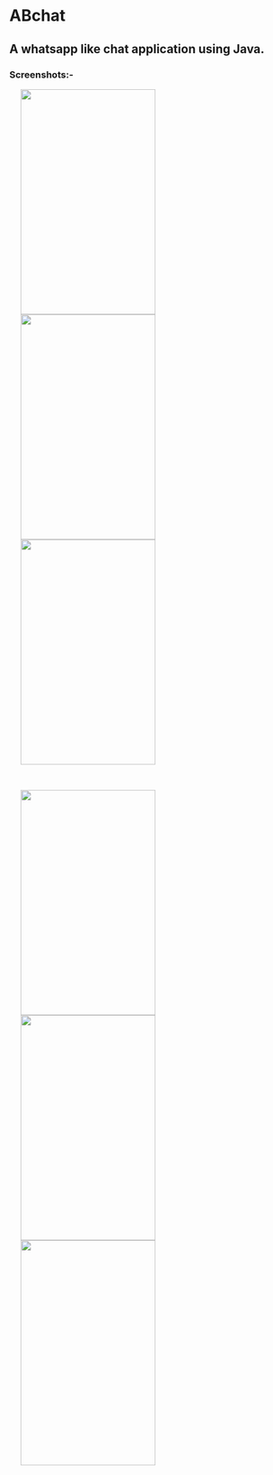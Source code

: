 # ABchat

## A whatsapp like chat application using Java.

### Screenshots:-
<p float="left">
  
  <img src="https://user-images.githubusercontent.com/31586157/42641181-98f27b54-8611-11e8-8a46-f73ef542b499.png" width="240" text-color="#000000" height="400" hspace="20" /> 
  <img src="https://user-images.githubusercontent.com/31586157/42641897-3c455f28-8613-11e8-8c2f-8ff6fa53e213.png" width="240" height="400" hspace="20" /> 
  <img src="https://user-images.githubusercontent.com/31586157/42641963-68646658-8613-11e8-9ebc-b4d4eb9edeea.png" width="240" height="400" hspace="20" />
</p>
<br>
<p float="left">
  
  <img src="https://user-images.githubusercontent.com/31586157/42642076-a37c1cd6-8613-11e8-847e-e356f86d8044.png" width="240" height="400" hspace="20" /> 
  <img src="https://user-images.githubusercontent.com/31586157/42642220-fe96b216-8613-11e8-8309-355d6262797b.png" width="240" height="400" hspace="20" /> 
  <img src="https://user-images.githubusercontent.com/31586157/42642343-4986160e-8614-11e8-8222-2d42ca90cd0d.png" width="240" height="400"
  hspace="20"/>
</p>
